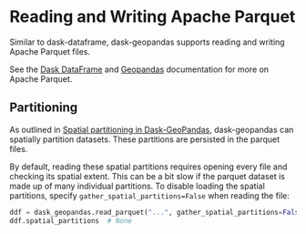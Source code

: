 # Reading and Writing Apache Parquet

Similar to dask-dataframe, dask-geopandas supports reading and writing Apache Parquet files.

See the [Dask DataFrame](https://docs.dask.org/en/stable/dataframe-parquet.html#dataframe-parquet) 
and [Geopandas](https://geopandas.org/en/stable/docs/user_guide/io.html#apache-parquet-and-feather-file-formats) documentation
for more on Apache Parquet.

## Partitioning

As outlined in [Spatial partitioning in Dask-GeoPandas](guide/spatial-partitioning.ipynb), dask-geopandas can spatially partition datasets. These partitions are
persisted in the parquet files.

By default, reading these spatial partitions requires opening every file and checking its spatial extent. This can be a
bit slow if the parquet dataset is made up of many individual partitions. To disable loading the spatial partitions,
specify ``gather_spatial_partitions=False`` when reading the file:


```py
ddf = dask_geopandas.read_parquet("...", gather_spatial_partitions=False)
ddf.spatial_partitions  # None
```
